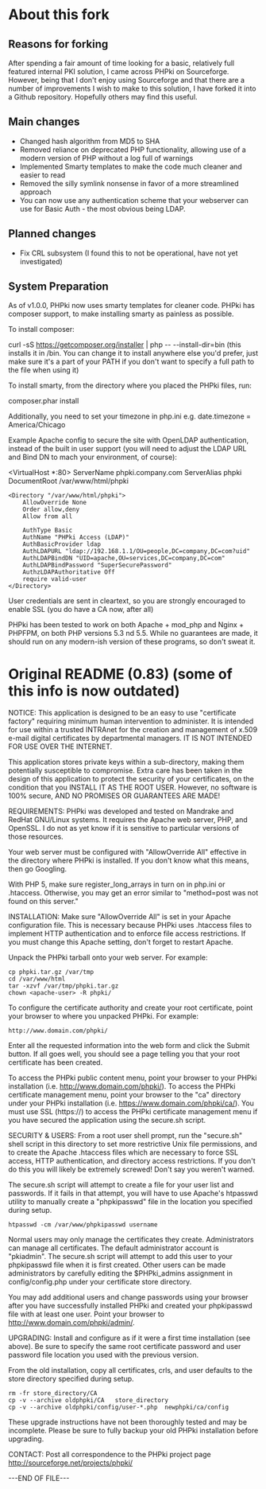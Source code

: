 About this fork
===============

Reasons for forking
-------------------

After spending a fair amount of time looking for a basic, relatively full featured internal PKI solution, I came across PHPki on Sourceforge.  However, being that I don't enjoy using Sourceforge and that there are a number of improvements I wish to make to this solution, I have forked it into a Github repository.  Hopefully others may find this useful.

Main changes
------------

* Changed hash algorithm from MD5 to SHA
* Removed reliance on deprecated PHP functionality, allowing use of a modern version of PHP without a log full of warnings
* Implemented Smarty templates to make the code much cleaner and easier to read
* Removed the silly symlink nonsense in favor of a more streamlined approach
* You can now use any authentication scheme that your webserver can use for Basic Auth - the most obvious being LDAP.

Planned changes
---------------
* Fix CRL subsystem (I found this to not be operational, have not yet investigated)

System Preparation
---------------
As of v1.0.0, PHPki now uses smarty templates for cleaner code. PHPki has composer support, to make installing smarty as painless as possible.

To install composer:

curl -sS https://getcomposer.org/installer | php -- --install-dir=bin
(this installs it in /bin. You can change it to install anywhere else you'd prefer, just make sure it's a part of your PATH if you don't want to specify a full path to the file when using it)

To install smarty, from the directory where you placed the PHPki files, run:

composer.phar install

Additionally, you need to set your timezone in php.ini
e.g. date.timezone = America/Chicago

Example Apache config to secure the site with OpenLDAP authentication, instead of the built in user support
(you will need to adjust the LDAP URL and Bind DN to mach your environment, of course):


<VirtualHost *:80>
	ServerName phpki.company.com
	ServerAlias phpki
	DocumentRoot /var/www/html/phpki

	<Directory "/var/www/html/phpki">
		AllowOverride None
		Order allow,deny
		Allow from all

		AuthType Basic
		AuthName "PHPki Access (LDAP)"
		AuthBasicProvider ldap
		AuthLDAPURL "ldap://192.168.1.1/OU=people,DC=company,DC=com?uid"
		AuthLDAPBindDN "UID=apache,OU=services,DC=company,DC=com"
		AuthLDAPBindPassword "SuperSecurePassword"
		AuthzLDAPAuthoritative Off
		require valid-user
	</Directory>
</VirtualHost>

User credentials are sent in cleartext, so you are strongly encouraged to enable SSL (you do have a CA now, after all)


PHPki has been tested to work on both Apache + mod_php and Nginx + PHPFPM, on both PHP versions 5.3 nd 5.5. While no guarantees are made, it should run on any modern-ish version of these programs, so don't sweat it.


Original README (0.83) (some of this info is now outdated)
======================
NOTICE:
This application is designed to be an easy to use "certificate factory"
requiring minimum human intervention to administer.  It is intended for
use within a trusted INTRAnet for the creation and management of x.509
e-mail digital certificates by departmental managers.  IT IS NOT INTENDED
FOR USE OVER THE INTERNET.

This application stores private keys within a sub-directory, making them
potentially susceptible to compromise.  Extra care has been taken in the
design of this application to protect the security of your certificates,
on the condition that you INSTALL IT AS THE ROOT USER.  However, no
software is 100% secure, AND NO PROMISES OR GUARANTEES ARE MADE!


REQUIREMENTS:
PHPki was developed and tested on Mandrake and RedHat GNU/Linux systems.
It requires the Apache web server, PHP, and OpenSSL.  I do not as yet
know if it is sensitive to particular versions of those resources.

Your web server must be configured with "AllowOverride All" effective
in the directory where PHPki is installed.  If you don't know what this
means, then go Googling.

With PHP 5, make sure register_long_arrays in turn on in php.ini or .htaccess.
Otherwise, you may get an error similar to "method=post was not found on this server."

INSTALLATION:
Make sure "AllowOverride All" is set in your Apache configuration file.
This is necessary because PHPki uses .htaccess files to implement HTTP
authentication and to enforce file access restrictions.  If you must
change this Apache setting, don't forget to restart Apache.

Unpack the PHPki tarball onto your web server. For example:

	cp phpki.tar.gz /var/tmp
	cd /var/www/html
	tar -xzvf /var/tmp/phpki.tar.gz
	chown <apache-user> -R phpki/

To configure the certificate authority and create your root certificate,
point your browser to where you unpacked PHPki. For example:

	http://www.domain.com/phpki/

Enter all the requested information into the web form and click the Submit
button.  If all goes well, you should see a page telling you that your
root certificate has been created.

To access the PHPki public content menu, point your browser to your
PHPki installation (i.e. http://www.domain.com/phpki/).  To access the
PHPki certificate management menu, point your browser to the "ca"
directory under your PHPki installation (i.e. https://www.domain.com/phpki/ca/).
You must use SSL (https://) to access the PHPki certificate management
menu if you have secured the application using the secure.sh script.


SECURITY & USERS:
From a root user shell prompt, run the "secure.sh" shell script in this
directory to set more restrictive Unix file permissions, and to create
the Apache .htaccess files which are necessary to force SSL access, HTTP
authentication, and directory access restrictions.  If you don't do this
you will likely be extremely screwed!  Don't say you weren't warned.

The secure.sh script will attempt to create a file for your user list
and passwords.  If it fails in that attempt, you will have to use Apache's
htpasswd utility to manually create a "phpkipasswd" file in the location
you specified during setup.

	htpasswd -cm /var/www/phpkipasswd username

Normal users may only manage the certificates they create.  Administrators
can manage all certificates.  The default administrator account is
"pkiadmin".  The secure.sh script will attempt to add this user to your
phpkipasswd file when it is first created.  Other users can be made
administrators by carefully editing the $PHPki_admins assignment in
config/config.php under your certificate store directory.

You may add additional users and change passwords using your browser after
you have successfully installed PHPki and created your phpkipasswd file with
at least one user. Point your browser to http://www.domain.com/phpki/admin/.


UPGRADING:
Install and configure as if it were a first time installation (see above).
Be sure to specify the same root certificate password and user password file
location you used with the previous version.

From the old installation, copy all certificates, crls, and user defaults
to the store directory specified during setup.

	rm -fr store_directory/CA
	cp -v --archive oldphpki/CA   store_directory
	cp -v --archive oldphpki/config/user-*.php  newphpki/ca/config

These upgrade instructions have not been thoroughly tested and may be
incomplete.  Please be sure to fully backup your old PHPki installation before
upgrading.


CONTACT:
Post all correspondence to the PHPki project page
http://sourceforge.net/projects/phpki/

---END OF FILE---
